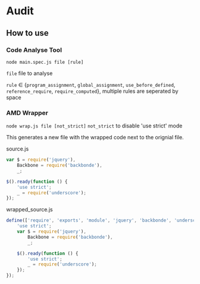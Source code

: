 Audit
=====

## How to use
### Code Analyse Tool
`node main.spec.js file [rule]`

`file`   file to analyse

`rule`   ∈ {`program_assignment`, `global_assignment`, `use_before_defined`, `reference_require`, `require_computed`}, multiple rules are seperated by space

### AMD Wrapper

`node wrap.js file [not_strict]`
`not_strict`    to disable 'use strict' mode

This generates a new file with the wrapped code next to the orignial file.

source.js
```javascript
var $ = require('jquery'),
    Backbone = require('backbonde'),
    _;

$().ready(function () {
    'use strict';
    _ = require('underscore');
});
```

wrapped_source.js
```javascript
define(['require', 'exports', 'module', 'jquery', 'backbonde', 'underscore'], function (require, exports, module) {
    'use strict';
    var $ = require('jquery'),
        Backbone = require('backbonde'),
        _;

    $().ready(function () {
        'use strict';
        _ = require('underscore');
    });
});
```